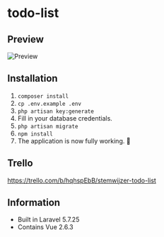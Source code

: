 # todo-list

## Preview
![Preview](https://snapr.pw/i/f4193ecf13.png)

## Installation
1. `composer install`
2. `cp .env.example .env`
3. `php artisan key:generate`
4. Fill in your database credentials.
5. `php artisan migrate`
6. `npm install`
7. The application is now fully working. :tada:

## Trello
https://trello.com/b/hqhspEbB/stemwijzer-todo-list

## Information
- Built in Laravel 5.7.25
- Contains Vue 2.6.3
